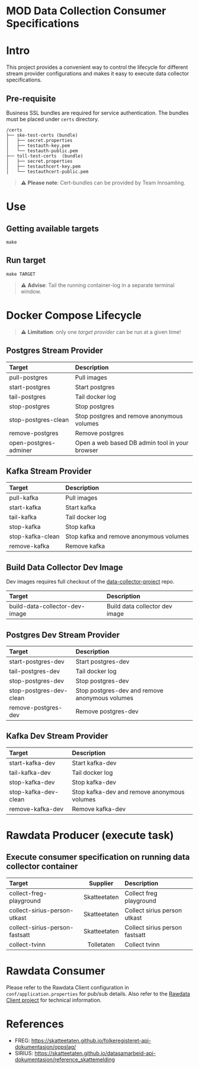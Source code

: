 # MOD Data Collection Consumer Specifications

# Intro

This project provides a convenient way to control the lifecycle for different stream provider configurations and makes it easy to execute data collector specifications.

## Pre-requisite

Business SSL bundles are required for service authentication. The bundles must be placed under `certs` directory.

```
/certs
├── ske-test-certs (bundle)
│   ├── secret.properties
│   ├── testauth-key.pem
│   └── testauth-public.pem
├── toll-test-certs  (bundle)
│   ├── secret.properties
│   ├── testauthcert-key.pem
│   └── testauthcert-public.pem
```

> ⚠️ **Please note**: Cert-bundles can be provided by Team Innsamling.

# Use

## Getting available targets

```
make
```

## Run target

```
make TARGET
```

> ⚠️ **Advise**: Tail the running container-log in a separate terminal window.

# Docker Compose Lifecycle

> ⚠️ **Limitation**: only one _target provider_ can be run at a given time!

## Postgres Stream Provider

|Target                         |Description                                     |
|:------------------------------|:-----------------------------------------------|
|pull-postgres                  |Pull images                                     |
|start-postgres                 |Start postgres                                  |
|tail-postgres                  |Tail docker log                                 |
|stop-postgres                  |Stop postgres                                   |
|stop-postgres-clean            |Stop postgres and remove anonymous volumes      |
|remove-postgres                |Remove postgres                                 |
|open-postgres-adminer          |Open a web based DB admin tool in your browser  |

## Kafka Stream Provider

|Target                         |Description                                     |
|:------------------------------|:-----------------------------------------------|
|pull-kafka                     |Pull images                                     |
|start-kafka                    |Start kafka                                     |
|tail-kafka                     |Tail docker log                                 |
|stop-kafka                     |Stop kafka                                      |
|stop-kafka-clean               |Stop kafka and remove anonymous volumes         |
|remove-kafka                   |Remove kafka                                    |

## Build Data Collector Dev Image

Dev images requires full checkout of the [data-collector-project](https://github.com/statisticsnorway/data-collector-project) repo.

|Target                         |Description                                     |
|:------------------------------|:-----------------------------------------------|
|build-data-collector-dev-image |Build data collector dev image                  |

## Postgres Dev Stream Provider

|Target                         |Description                                     |
|:------------------------------|:-----------------------------------------------|
|start-postgres-dev             |Start postgres-dev                              |
|tail-postgres-dev              |Tail docker log                                 |
|stop-postgres-dev              |Stop postgres-dev                               |
|stop-postgres-dev-clean        |Stop postgres-dev and remove anonymous volumes  |
|remove-postgres-dev            |Remove postgres-dev                             |

## Kafka Dev Stream Provider

|Target                         |Description                                     |
|:------------------------------|:-----------------------------------------------|
|start-kafka-dev                |Start kafka-dev                                 |
|tail-kafka-dev                 |Tail docker log                                 |
|stop-kafka-dev                 |Stop kafka-dev                                  |
|stop-kafka-dev-clean           |Stop kafka-dev and remove anonymous volumes     |
|remove-kafka-dev               |Remove kafka-dev                                |

# Rawdata Producer (execute task)

## Execute consumer specification on running data collector container

|Target                         |Supplier     |Description                                     |
|:------------------------------|:-----------:|:-----------------------------------------------|
|collect-freg-playground        |Skatteetaten |Collect freg playground                         |
|collect-sirius-person-utkast   |Skatteetaten |Collect sirius person utkast                    |
|collect-sirius-person-fastsatt |Skatteetaten |Collect sirius person fastsatt                  |
|collect-tvinn                  |Tolletaten   |Collect tvinn                                   |


# Rawdata Consumer

Please refer to the Rawdata Client configuration in `conf/application.properties` for pub/sub details. Also refer to the [Rawdata Client project](https://github.com/statisticsnorway/rawdata-client-project) for technical information.

# References

* FREG: https://skatteetaten.github.io/folkeregisteret-api-dokumentasjon/oppslag/
* SIRIUS: https://skatteetaten.github.io/datasamarbeid-api-dokumentasjon/reference_skattemelding